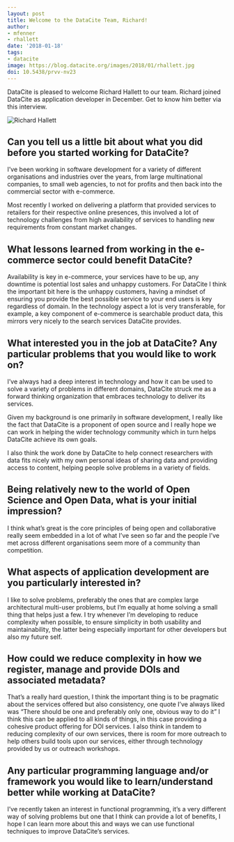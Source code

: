 ```yaml
---
layout: post
title: Welcome to the DataCite Team, Richard!
author:
- mfenner
- rhallett
date: '2018-01-18'
tags:
- datacite
image: https://blog.datacite.org/images/2018/01/rhallett.jpg
doi: 10.5438/prvv-nv23
---
```

DataCite is pleased to welcome Richard Hallett to our team. Richard joined DataCite as application developer in December. Get to know him better via this interview.

![Richard Hallett](/images/2018/01/rhallett.jpg)

## Can you tell us a little bit about what you did before you started working for DataCite?
I’ve been working in software development for a variety of different organisations and industries over the years, from large multinational companies, to small web agencies, to not for profits and then back into the commercial sector with e-commerce.

Most recently I worked on delivering a platform that provided services to retailers for their respective online presences, this involved a lot of technology challenges from high availability of services to handling new requirements from constant market changes.

## What lessons learned from working in the e-commerce sector could benefit DataCite?
Availability is key in e-commerce, your services have to be up, any downtime is potential lost sales and unhappy customers. For DataCite I think the important bit here is the unhappy customers, having a mindset of ensuring you provide the best possible service to your end users is key regardless of domain.
In the technology aspect a lot is very transferable, for example, a key component of e-commerce is searchable product data, this mirrors very nicely to the search services DataCite provides.

## What interested you in the job at DataCite? Any particular problems that you would like to work on?
I’ve always had a deep interest in technology and how it can be used to solve a variety of problems in different domains, DataCite struck me as a forward thinking organization that embraces technology to deliver its services.

Given my background is one primarily in software development, I really like the fact that DataCite is a proponent of open source and I really hope we can work in helping the wider technology community which in turn helps DataCite achieve its own goals.

I also think the work done by DataCite to help connect researchers with data fits nicely with my own personal ideas of sharing data and providing access to content, helping people solve problems in a variety of fields.

## Being relatively new to the world of Open Science and Open Data, what is your initial impression?
I think what’s great is the core principles of being open and collaborative really seem embedded in a lot of what I’ve seen so far and the people I’ve met across different organisations seem more of a community than competition.

## What aspects of application development are you particularly interested in?
I like to solve problems, preferably the ones that are complex large architectural multi-user problems, but I’m equally at home solving a small thing that helps just a few. I try whenever I’m developing to reduce complexity when possible, to ensure simplicity in both usability and maintainability, the latter being especially important for other developers but also my future self.

## How could we reduce complexity in how we register, manage and provide DOIs and associated metadata?
That’s a really hard question, I think the important thing is to be pragmatic about the services offered but also consistency, one quote I’ve always liked was “There should be one and preferably only one, obvious way to do it” I think this can be applied to all kinds of things, in this case providing a cohesive product offering for DOI services. I also think in tandem to reducing complexity of our own services, there is room for more outreach to help others build tools upon our services, either through technology provided by us or outreach workshops.

## Any particular programming language and/or framework you would like to learn/understand better while working at DataCite?
I’ve recently taken an interest in functional programming, it’s a very different way of solving problems but one that I think can provide a lot of benefits, I hope I can learn more about this and ways we can use functional techniques to improve DataCite’s services.
